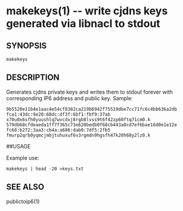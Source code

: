 makekeys(1) -- write cjdns keys generated via libnacl to stdout
=============================================

## SYNOPSIS

`makekeys`

## DESCRIPTION

Generates cjdns private keys and writes them to stdout forever with
corresponding IP6 address and public key.  Sample:

    9b5520e11b4e1aac4e54cf8382ca219b6942f75519dbe7cc71fc6c4bb636a2db fca1:43dc:9e20:68dc:df3f:6bf1:fbf9:37ab x70u0x6sfh0yuushlq7wvcdxj8rgb8lvss9t6f42zp60ftq71cm0.k
    579db68cfdeaeda1ff7f365c73e620bedb0f68cb443a0cd7ef6bae16d0e1e12e fc68:b272:3aa3:cb4a:a686:dab0:7df5:2fb5 fmurp2qrb0yqmcjmbjtuhuxuf6v3rgmdn9hgsfh47k20h68y2lz0.k

##USAGE

Example use:

    makekeys | head -20 >keys.txt

## SEE ALSO

publictoip6(1)
